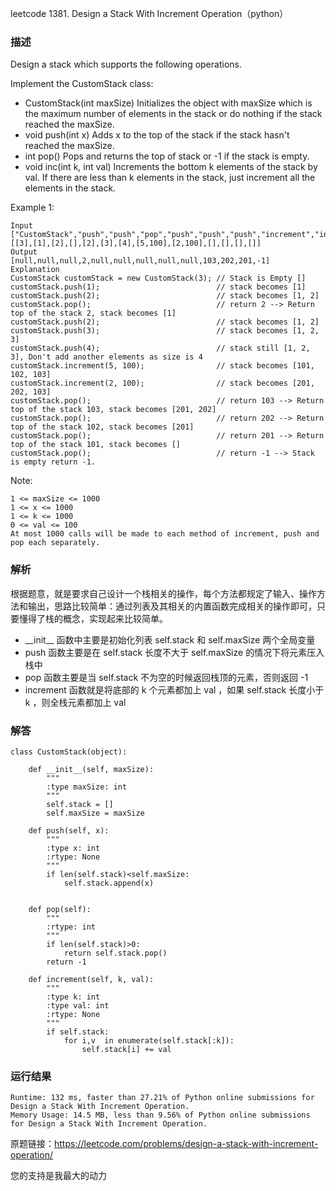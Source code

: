 leetcode  1381. Design a Stack With Increment Operation（python）

### 描述

Design a stack which supports the following operations.

Implement the CustomStack class:

* CustomStack(int maxSize) Initializes the object with maxSize which is the maximum number of elements in the stack or do nothing if the stack reached the maxSize.
* void push(int x) Adds x to the top of the stack if the stack hasn't reached the maxSize.
* int pop() Pops and returns the top of stack or -1 if the stack is empty.
* void inc(int k, int val) Increments the bottom k elements of the stack by val. If there are less than k elements in the stack, just increment all the elements in the stack.




Example 1:


	Input
	["CustomStack","push","push","pop","push","push","push","increment","increment","pop","pop","pop","pop"]
	[[3],[1],[2],[],[2],[3],[4],[5,100],[2,100],[],[],[],[]]
	Output
	[null,null,null,2,null,null,null,null,null,103,202,201,-1]
	Explanation
	CustomStack customStack = new CustomStack(3); // Stack is Empty []
	customStack.push(1);                          // stack becomes [1]
	customStack.push(2);                          // stack becomes [1, 2]
	customStack.pop();                            // return 2 --> Return top of the stack 2, stack becomes [1]
	customStack.push(2);                          // stack becomes [1, 2]
	customStack.push(3);                          // stack becomes [1, 2, 3]
	customStack.push(4);                          // stack still [1, 2, 3], Don't add another elements as size is 4
	customStack.increment(5, 100);                // stack becomes [101, 102, 103]
	customStack.increment(2, 100);                // stack becomes [201, 202, 103]
	customStack.pop();                            // return 103 --> Return top of the stack 103, stack becomes [201, 202]
	customStack.pop();                            // return 202 --> Return top of the stack 102, stack becomes [201]
	customStack.pop();                            // return 201 --> Return top of the stack 101, stack becomes []
	customStack.pop();                            // return -1 --> Stack is empty return -1.


Note:


	1 <= maxSize <= 1000
	1 <= x <= 1000
	1 <= k <= 1000
	0 <= val <= 100
	At most 1000 calls will be made to each method of increment, push and pop each separately.

### 解析

根据题意，就是要求自己设计一个栈相关的操作，每个方法都规定了输入、操作方法和输出，思路比较简单：通过列表及其相关的内置函数完成相关的操作即可，只要懂得了栈的概念，实现起来比较简单。

* \_\_init__ 函数中主要是初始化列表 self.stack 和 self.maxSize 两个全局变量
* push 函数主要是在 self.stack 长度不大于 self.maxSize 的情况下将元素压入栈中
* pop 函数主要是当 self.stack 不为空的时候返回栈顶的元素，否则返回 -1
* increment 函数就是将底部的 k 个元素都加上 val ，如果 self.stack 长度小于 k ，则全栈元素都加上 val



### 解答
				

	class CustomStack(object):
	
	    def __init__(self, maxSize):
	        """
	        :type maxSize: int
	        """
	        self.stack = []
	        self.maxSize = maxSize
	
	    def push(self, x):
	        """
	        :type x: int
	        :rtype: None
	        """
	        if len(self.stack)<self.maxSize:
	            self.stack.append(x)
	
	
	    def pop(self):
	        """
	        :rtype: int
	        """
	        if len(self.stack)>0:
	            return self.stack.pop()
	        return -1
	
	    def increment(self, k, val):
	        """
	        :type k: int
	        :type val: int
	        :rtype: None
	        """
	        if self.stack:
	            for i,v  in enumerate(self.stack[:k]):
	                self.stack[i] += val
	        
	            	      
			
### 运行结果

	Runtime: 132 ms, faster than 27.21% of Python online submissions for Design a Stack With Increment Operation.
	Memory Usage: 14.5 MB, less than 9.56% of Python online submissions for Design a Stack With Increment Operation.



原题链接：https://leetcode.com/problems/design-a-stack-with-increment-operation/



您的支持是我最大的动力
